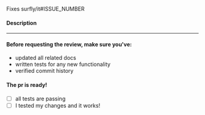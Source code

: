Fixes surfly/it#ISSUE_NUMBER

#### Description

---

#### Before requesting the review, make sure you've:
- updated all related docs
- written tests for any new functionality
- verified commit history

#### The pr is ready!
- [ ] all tests are passing
- [ ] I tested my changes and it works!
